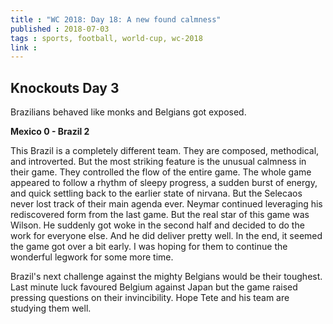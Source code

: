```yaml
---
title : "WC 2018: Day 18: A new found calmness"
published : 2018-07-03
tags : sports, football, world-cup, wc-2018
link :
---
```


## Knockouts Day 3

Brazilians behaved like monks and Belgians got exposed.

**Mexico 0 - Brazil 2**

This Brazil is a completely different team. They are composed, methodical, and introverted. But the most striking feature is the unusual calmness in their game. They controlled the flow of the entire game. The whole game appeared to follow a rhythm of sleepy progress, a sudden burst of energy, and quick settling back to the earlier state of nirvana. But the Selecaos never lost track of their main agenda ever. Neymar continued leveraging his rediscovered form from the last game. But the real star of this game was Wilson. He suddenly got woke in the second half and decided to do the work for everyone else. And he did deliver pretty well. In the end, it seemed the game got over a bit early. I was hoping for them to continue the wonderful legwork for some more time.

Brazil's next challenge against the mighty Belgians would be their toughest. Last minute luck favoured Belgium against Japan but the game raised pressing questions on their invincibility. Hope Tete and his team are studying them well.
